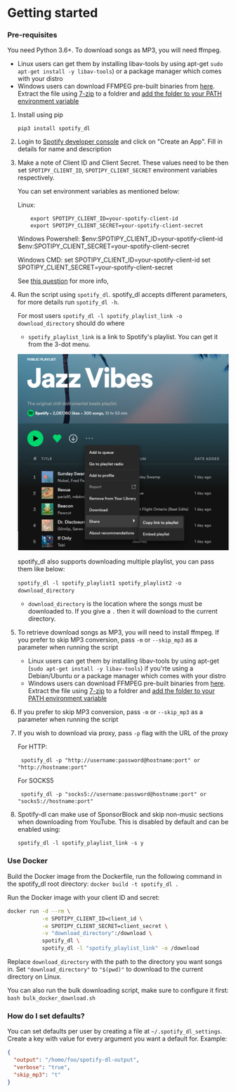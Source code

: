 # Getting started

### Pre-requisites

You need Python 3.6+. To download songs as MP3, you will need ffmpeg.

- Linux users can get them by installing libav-tools by using apt-get `sudo apt-get install -y libav-tools`) or a package manager which comes with your distro
- Windows users can download FFMPEG pre-built binaries from [here](http://ffmpeg.zeranoe.com/builds/). Extract the file using [7-zip](http://7-zip.org/) to a foldrer and [add the folder to your PATH environment variable](http://www.wikihow.com/Install-FFmpeg-on-Windows)

1.  Install using pip

        pip3 install spotify_dl

1.  Login to [Spotify developer console](https://developer.spotify.com/my-applications/#!/applications) and click on "Create an App". Fill in details for name and description

1.  Make a note of Client ID and Client Secret. These values need to be then set `SPOTIPY_CLIENT_ID`, `SPOTIPY_CLIENT_SECRET` environment variables respectively.

    You can set environment variables as mentioned below:

    Linux:

            export SPOTIPY_CLIENT_ID=your-spotify-client-id
            export SPOTIPY_CLIENT_SECRET=your-spotify-client-secret

    Windows Powershell:
    $env:SPOTIPY_CLIENT_ID=your-spotify-client-id
    $env:SPOTIPY_CLIENT_SECRET=your-spotify-client-secret

    Windows CMD:
    set SPOTIPY_CLIENT_ID=your-spotify-client-id
    set SPOTIPY_CLIENT_SECRET=your-spotify-client-secret

    See [this question](http://superuser.com/a/284351/4377) for more info,

1.  Run the script using `spotify_dl`. spotify_dl accepts different parameters, for more details run `spotify_dl -h`.

    For most users `spotify_dl -l spotify_playlist_link -o download_directory` should do where

    - `spotify_playlist_link` is a link to Spotify's playlist. You can get it from the 3-dot menu.

    ![image](images/spotify-playlist.png)

    spotify_dl also supports downloading multiple playlist, you can pass them like below:

    `spotify_dl -l spotify_playlist1 spotify_playlist2 -o download_directory`

    - `download_directory` is the location where the songs must be downloaded to. If you give a `.` then it will download to the current directory.

1.  To retrieve download songs as MP3, you will need to install ffmpeg. If you prefer to skip MP3 conversion, pass `-m` or `--skip_mp3` as a parameter when running the script

    - Linux users can get them by installing libav-tools by using apt-get (`sudo apt-get install -y libav-tools`) if you'rte using a Debian/Ubuntu or a package manager which comes with your distro
    - Windows users can download FFMPEG pre-built binaries from [here](http://ffmpeg.zeranoe.com/builds/). Extract the file using [7-zip](http://7-zip.org/) to a foldrer and [add the folder to your PATH environment variable](http://www.wikihow.com/Install-FFmpeg-on-Windows)

1.  If you prefer to skip MP3 conversion, pass `-m` or `--skip_mp3` as a parameter when running the script

1.  If you wish to download via proxy, pass `-p` flag with the URL of the proxy

    For HTTP:

         spotify_dl -p "http://username:password@hostname:port" or "http://hostname:port"

    For SOCKS5

         spotify_dl -p "socks5://username:password@hostname:port" or "socks5://hostname:port"

1.  Spotify-dl can make use of SponsorBlock and skip non-music sections when downloading from YouTube. This is disabled by default and can be enabled using:

        spotify_dl -l spotify_playlist_link -s y

### Use Docker

Build the Docker image from the Dockerfile, run the following command in the spotify_dl root directory: `docker build -t spotify_dl .`

Run the Docker image with your client ID and secret:

```bash
docker run -d --rm \
		   -e SPOTIPY_CLIENT_ID=client_id \
		   -e SPOTIPY_CLIENT_SECRET=client_secret \
		   -v "download_directory":/download \
		   spotify_dl \
		   spotify_dl -l "spotify_playlist_link" -o /download
```

Replace `download_directory` with the path to the directory you want songs in. Set `"download_directory"` to `"$(pwd)"` to download to the current directory on Linux.

You can also run the bulk downloading script, make sure to configure it first: `bash bulk_docker_download.sh`

### How do I set defaults?

You can set defaults per user by creating a file at `~/.spotify_dl_settings`. Create a key with value for every argument you want a default for. Example:

```json
{
  "output": "/home/foo/spotify-dl-output",
  "verbose": "true",
  "skip_mp3": "t"
}
```
